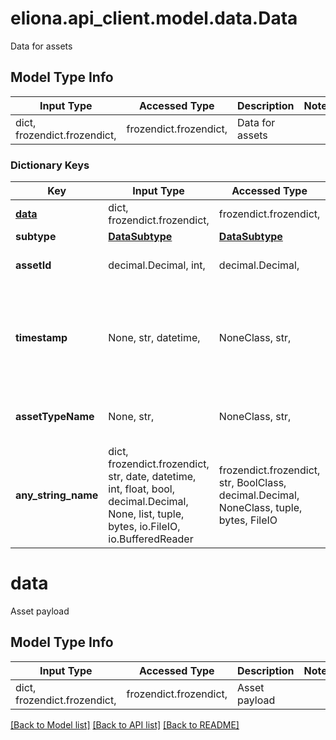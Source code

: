 # eliona.api_client.model.data.Data

Data for assets

## Model Type Info
Input Type | Accessed Type | Description | Notes
------------ | ------------- | ------------- | -------------
dict, frozendict.frozendict,  | frozendict.frozendict,  | Data for assets | 

### Dictionary Keys
Key | Input Type | Accessed Type | Description | Notes
------------ | ------------- | ------------- | ------------- | -------------
**[data](#data)** | dict, frozendict.frozendict,  | frozendict.frozendict,  | Asset payload | 
**subtype** | [**DataSubtype**](DataSubtype.md) | [**DataSubtype**](DataSubtype.md) |  | 
**assetId** | decimal.Decimal, int,  | decimal.Decimal,  | ID of the corresponding asset | 
**timestamp** | None, str, datetime,  | NoneClass, str,  | Timestamp of the latest data change | [optional] value must conform to RFC-3339 date-time
**assetTypeName** | None, str,  | NoneClass, str,  | The name of the corresponding asset type | [optional] 
**any_string_name** | dict, frozendict.frozendict, str, date, datetime, int, float, bool, decimal.Decimal, None, list, tuple, bytes, io.FileIO, io.BufferedReader | frozendict.frozendict, str, BoolClass, decimal.Decimal, NoneClass, tuple, bytes, FileIO | any string name can be used but the value must be the correct type | [optional]

# data

Asset payload

## Model Type Info
Input Type | Accessed Type | Description | Notes
------------ | ------------- | ------------- | -------------
dict, frozendict.frozendict,  | frozendict.frozendict,  | Asset payload | 

[[Back to Model list]](../../README.md#documentation-for-models) [[Back to API list]](../../README.md#documentation-for-api-endpoints) [[Back to README]](../../README.md)

